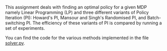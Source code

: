 This assignment deals with finding an optimal policy for a given MDP namely Linear Programming (LP) and three different variants of Policy Iteration (PI): Howard's PI, Mansour and Singh's Randomised PI, and Batch-switching PI. The efficiency of these variants of PI is compared by running a set of experiments.
  
You can find the code for the various methods implemented in the file [solver.py](Policy_Iteration/solver.py).
